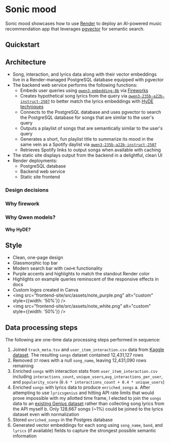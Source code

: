 # Sonic mood

Sonic mood showcases how to use [Render](https://render.com) to deploy an AI-powered music recommendation app that leverages [pgvector](https://github.com/pgvector/pgvector) for semantic search.

## Quickstart

## Architecture

- Song, interaction, and lyrics data along with their vector embeddings live in a Render-managed PostgreSQL database equipped with pgvector
- The backend web service performs the following functions:
  - Embeds user queries using [`qwen3-embedding-8b`](https://huggingface.co/Qwen/Qwen3-Embedding-8B) via [Fireworks](https://fireworks.ai/)
  - Creates hypothetical song lyrics from the query via [`qwen3-235b-a22b-instruct-2507`](https://huggingface.co/Qwen/Qwen3-235B-A22B-Instruct-2507) to better match the lyrics embeddings with [HyDE techniques](https://milvus.io/ai-quick-reference/what-is-hyde-hypothetical-document-embeddings-and-when-should-i-use-it)
  - Connects to the PostgreSQL database and uses pgvector to search the PostgreSQL database for songs that are similar to the user's query
  - Outputs a playlist of songs that are semantically similar to the user's query
  - Generates a short, fun playlist title to summarize its mood in the same vein as a Spotify daylist via [`qwen3-235b-a22b-instruct-2507`](https://huggingface.co/Qwen/Qwen3-235B-A22B-Instruct-2507)
  - Retrieves Spotify links to output songs when available with caching
- The static site displays output from the backend in a delightful, clean UI
- Render deployments:
  - PostgreSQL database
  - Backend web service
  - Static site frontend

### Design decisions

### Why firework

### Why Qwen models?

#### Why HyDE?

## Style
- Clean, one-page design
- Glassmorphic top bar
- Modern search bar with `Cmd+K` functionality
- Purple accents and highlights to match the standout Render color
- Highlights on example queries reminscent of the responsive effects in docs
- Custom logos created in Canva
- <img src="frontend-site/src/assets/note_purple.png" alt="custom" style={{width: '50%'}} />
- <img src="frontend-site/src/assets/note_white.png" alt="custom" style={{width: '50%'}} />

## Data processing steps
The following are one-time data processing steps performed in sequence:
1. Joined `track_meta.tsv` and `user_item_interaction.csv` data from [Kaggle dataset](https://www.kaggle.com/datasets/usasha/million-music-playlists/data). The resulting `songs` dataset contained 12,431,127 rows
1. Removed `37` rows with a null `song_name`, leaving 12,431,090 rows remaining
1. Enriched `songs` with interaction stats from `user_item_interaction.csv` including `interactions_count`, `unique_users`,`avg_interactions_per_user`, and `popularity_score` (`0.6 * interactions_count + 0.4 * unique_users`)
1. Enriched `songs` with lyrics data to produce `enriched_songs`
   a. After attempting to use `lyricsgenius` and hitting API rate limits that would prove impossible with my allotted time frame, I elected to join the `songs` data to an [existing Genius dataset](https://huggingface.co/datasets/sebastiandizon/genius-song-lyrics) rather than collecting song lyrics from the API myself
   b. Only 128,667 songs (~1%) could be joined to the lyrics dataset even with normalization
1. Stored `enriched_songs` in the Postgres database
1. Generated vector embeddings for each song using `song_name`, `band`, and `lyrics` (if available) fields to capture the strongest possible semantic information

